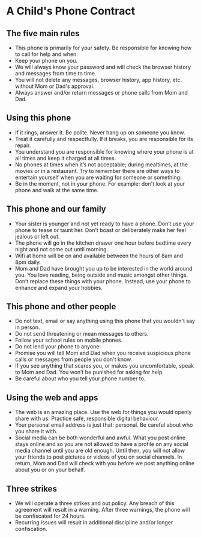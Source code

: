 
# A Child's Phone Contract

## The five main rules

- This phone is primarily for your safety. Be responsible for knowing how to call for help and when.
- Keep your phone on you.
- We will always know your password and will check the browser history and messages from time to time.
- You will not delete any messages, browser history, app history, etc. without Mom or Dad's approval.
- Always answer and/or return messages or phone calls from Mom and Dad.


## Using this phone

- If it rings, answer it. Be polite. Never hang up on someone you know.
- Treat it carefully and respectfully. If it breaks, you are responsible for its repair.
- You understand you are responsible for knowing where your phone is at all times and keep it charged at all times.
- No phones at times when it’s not acceptable; during mealtimes, at the movies or in a restaurant. Try to remember there are other ways to entertain yourself when you are waiting for someone or something.
- Be in the moment, not in your phone. For example: don't look at your phone and walk at the same time.


## This phone and our family

- Your sister is younger and not yet ready to have a phone. Don’t use your phone to tease or taunt her. Don’t boast or deliberately make her feel jealous or left out.
- The phone will go in the kitchen drawer one hour before bedtime every night and not come out until morning.
- Wifi at home will be on and available between the hours of 8am and 8pm daily.
- Mom and Dad have brought you up to be interested in the world around you. You love reading, being outside and music amongst other things. Don’t replace these things with your phone. Instead, use your phone to enhance and expand your hobbies.


## This phone and other people

- Do not text, email or say anything using this phone that you wouldn't say in person.
- Do not send threatening or mean messages to others.
- Follow your school rules on mobile phones.
- Do not lend your phone to anyone.
- Promise you will tell Mom and Dad when you receive suspicious phone calls or messages from people you don't know.
- If you see anything that scares you, or makes you uncomfortable, speak to Mom and Dad. You won’t be punished for asking for help.
- Be careful about who you tell your phone number to.


## Using the web and apps

- The web is an amazing place. Use the web for things you would openly share with us. Practice safe, responsible digital behaviour.
- Your personal email address is just that: personal. Be careful about who you share it with.
- Social media can be both wonderful and awful. What you post online stays online and so you are not allowed to have a profile on any social media channel until you are old enough. Until then, you will not allow your friends to post pictures or videos of you on social channels. In return, Mom and Dad will check with you before we post anything online about you or on your behalf.

## Three strikes

- We will operate a three strikes and out policy. Any breach of this agreement will result in a warning. After three warnings, the phone will be confiscated for 24 hours.
- Recurring issues will result in additional discipline and/or longer confiscation.
